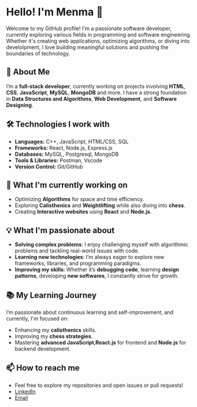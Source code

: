 # Hello! I'm Menma 👋

Welcome to my GitHub profile! I'm a passionate software developer, currently exploring various fields in programming and software engineering. Whether it's creating web applications, optimizing algorithms, or diving into develolpment, I love building meaningful solutions and pushing the boundaries of technology.

## 🚀 **About Me**

I’m a **full-stack developer**, currently working on projects involving **HTML**, **CSS**, **JavaScript**, **MySQL**, **MongoDB** and more. I have a strong foundation in **Data Structures and Algorithms**, **Web Development**, and **Software Designing**.

## 🛠️ **Technologies I work with**
- **Languages:** C++, JavaScript, HTML/CSS, SQL
- **Frameworks:** React, Node.js, Express.js
- **Databases:** MySQL, Postgresql, MongoDB
- **Tools & Libraries:** Postman, Vscode
- **Version Control:** Git/GitHub

## 🌱 **What I'm currently working on**
- Optimizing **Algorithms** for space and time efficiency.
- Exploring **Calisthenics** and **Weightlifting** while also diving into **chess**.
- Creating **Interactive websites** using **React** and **Node.js**.

## 💡 **What I'm passionate about**
- **Solving complex problems**: I enjoy challenging myself with algorithmic problems and tackling real-world issues with code.
- **Learning new technologies**: I’m always eager to explore new frameworks, libraries, and programming paradigms.
- **Improving my skills**: Whether it’s **debugging code**, learning **design patterns**, developing **new softwares**, I constantly strive for growth.

## 📚 **My Learning Journey**
I’m passionate about continuous learning and self-improvement, and currently, I'm focused on:
- Enhancing my **calisthenics** skills.
- Improving my **chess strategies**.
- Mastering **advanced JavaScript**,**React.js** for frontend and **Node.js** for backend development.

## 📫 **How to reach me**
- Feel free to explore my repositories and open issues or pull requests!  
- [LinkedIn](#www.linkedin.com/in/uttkarsh-malviya-373231130)  
- [Email](mailto:uttkarshmalviya90@gmail.com)
